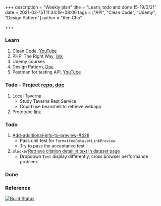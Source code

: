 +++
description = "Weekly plan"
title = "Learn, todo and done 15-19/3/21"
date = 2021-03-15T11:34:19+08:00
tags = ["API", "Clean Code", "Udemy", "Design Pattern"]
author = "Ken Cho"

+++  
### Learn
1. Clean Code, [YouTube](https://www.youtube.com/watch?v=7EmboKQH8lM)
2. PHP: The Right Way, [link](https://phptherightway.com/)
3. Udemy courses
4. Design Pattern, [Doc](https://designpatternsphp.readthedocs.io/en/latest/README.html)
5. Postman for testing API, [YouTube](https://www.freecodecamp.org/news/learn-how-to-use-postman-to-test-apis/)

### Todo - Project [repo](https://github.com/kencho51/mint_doi), [doc](https://docs.google.com/document/d/1CopK9e9QclOd91WRN1LREEBefMDb5cWoHiElj3IfKLc/edit#)
1. Local Taverna
    - Study Taverna Rest Service
    - Could use beanshell to retrieve webapp
2. Prototype [link](https://5m1bfb.axshare.com/)
### Todo
1. [Add-additional-info-to-preview-#428](https://github.com/gigascience/gigadb-website/pull/550)
    - Pass unit test for `FormattedDatasetLinkPreview`
    - Try to pass the acceptance test
2. `Blocker`[Retrieve citation detail in text in dataset page](https://github.com/gigascience/gigadb-website/pull/521)
    - Dropdown `Text` display differently, cross browser performance problem.

### Done


### Reference


[![Build Status](https://travis-ci.com/kencho51/gigathing.svg?branch=master)](https://travis-ci.com/kencho51/gigathing)

